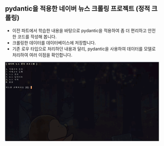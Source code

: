 ## pydantic을 적용한 네이버 뉴스 크롤링 프로젝트 (정적 크롤링)

- 이전 파트에서 학습한 내용을 바탕으로 pydantic을 적용하여 좀 더 편리하고 안전한 코드를 작성해 봅니다.
- 크롤링한 데이터를 데이터베이스에 저장합니다.
- 기존 로우 타입으로 처리하던 내용과 달리, pydantic을 사용하여 데이터를 모델로 처리하여 여러 이점을 확인합니다.

![cli](../../img/cli.gif)
